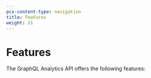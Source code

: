 ```yaml
---
pcx-content-type: navigation
title: Features
weight: 21
---
```


# Features

The GraphQL Analytics API offers the following features:

<DirectoryListing path="/graphql-api/features"/>
